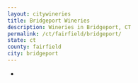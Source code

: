 ```yaml
---
layout: citywineries
title: Bridgeport Wineries
description: Wineries in Bridgeport, CT
permalink: /ct/fairfield/bridgeport/
state: ct
county: fairfield
city: bridgeport
---
```

-
